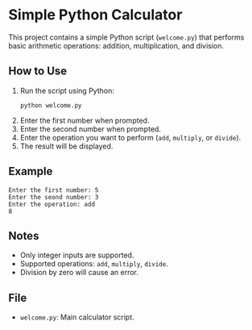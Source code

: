 # Simple Python Calculator

This project contains a simple Python script (`welcome.py`) that performs basic arithmetic operations: addition, multiplication, and division.

## How to Use

1. Run the script using Python:
   ```
   python welcome.py
   ```
2. Enter the first number when prompted.
3. Enter the second number when prompted.
4. Enter the operation you want to perform (`add`, `multiply`, or `divide`).
5. The result will be displayed.

## Example
```
Enter the first number: 5
Enter the seond number: 3
Enter the operation: add
8
```

## Notes
- Only integer inputs are supported.
- Supported operations: `add`, `multiply`, `divide`.
- Division by zero will cause an error.

## File
- `welcome.py`: Main calculator script.
